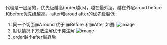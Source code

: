 代理是一层层的，优先级越高(order越小)，越在最外层，越在外层aroud before和before优先级越高， after和aroud after的优先级越低
1. 同一个切面@Around 优于 @Before 和@After 如图:
![image](https://github.com/user-attachments/assets/fe044c40-530f-4e06-9408-12178e47bd3d)
2. 默认情况下方法注解优于类注解
![image](https://github.com/user-attachments/assets/b8058f55-bb09-4222-ac03-b6b8d1acb22c)
3. order越小after越靠后
